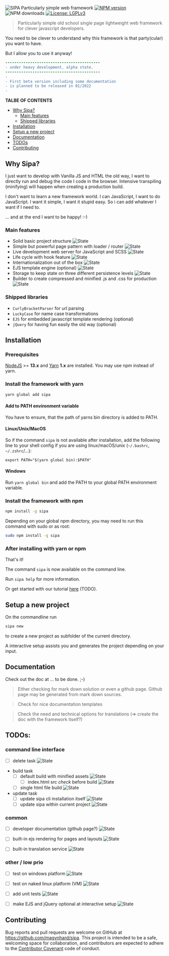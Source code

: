 ![SIPA Particularly simple web framework](doc/_raw/logo_doc.svg)
[![NPM version](https://img.shields.io/npm/v/sipa?color=63a618&style=plastic&logo=npm)](https://www.npmjs.com/package/sipa)
![NPM downloads](https://img.shields.io/npm/dt/sipa?color=dce2df&style=plastic)
[![License: LGPLv3](https://img.shields.io/badge/License-LGPLv3-fabd09.svg?style=plastic)](LICENSE)

> Particularly simple old school single page lightweight web framework for clever javascript developers.

You need to be clever to understand why this framework is that party(cular) you want to have.

But I allow you to use it anyway!

```diff
------------------------------------------
- under heavy development, alpha state. 
------------------------------------------
-
- First beta version including some documentation
- is planned to be released in 01/2022
-
```

**TALBE OF CONTENTS**
* [Why Sipa?](#why-sipa)
    * [Main features](#main-features)
    * [Shipped libraries](#shipped-libraries)
* [Installation](#installation)
* [Setup a new project](#setup-a-new-project)
* [Documentation](#documentation)
* [TODOs](#todos)
* [Contributing](#contributing)




<!-- -------------------------- SECTION -------------------------- -->
<a name="why-sipa"></a>
## Why Sipa?
I just want to develop with Vanilla JS and HTML the old way, I want to directly run and debug the code I code in the browser.
Intensive transpiling (minifying) will happen when creating a production build.

I don't want to learn a new framework world.
I can JavaScript, I want to do JavaScript. I want it simple, I want it stupid easy. So i can add whatever I want if I need to.

... and at the end I want to be happy! :-)




<!-- -------------------------- SECTION -------------------------- -->
<a name="main-features"></a>
### Main features
* Solid basic project structure ![State](https://img.shields.io/badge/-done-default)
* Simple but powerful page pattern with loader / router ![State](https://img.shields.io/badge/-done-default)
* Live development web server for JavaScript and SCSS ![State](https://img.shields.io/badge/-done-default)
* Life cycle with hook feature ![State](https://img.shields.io/badge/-done-default)
* Internationalization out of the box ![State](https://img.shields.io/badge/-todo-blue)
* EJS template engine (optional) ![State](https://img.shields.io/badge/-prepared-blue)
* Storage to keep state on three different persistence levels ![State](https://img.shields.io/badge/-done-default)
* Builder to create compressed and minified .js and .css for production ![State](https://img.shields.io/badge/-done-default)




<!-- -------------------------- SECTION -------------------------- -->
<a name="shipped-libraries"></a>
### Shipped libraries
* `CurlyBracketParser` for url parsing
* `LuckyCase` for name case transformations
* `EJS` for embedded javascript template rendering (optional)
* `jQuery` for having fun easily the old way (optional)




<!-- -------------------------- SECTION -------------------------- -->
<a name="installation"></a>
## Installation
### Prerequisites
[NodeJS](https://nodejs.org/en/download/) >= **13.x** and [Yarn](https://classic.yarnpkg.com/en/docs/install/) **1.x** are installed.
You may use npm instead of yarn.

### Install the framework with yarn
```bash
yarn global add sipa
```

#### Add to PATH environment variable

You have to ensure, that the path of yarns bin directory is added to PATH.

#### Linux/Unix/MacOS

So if the command `sipa` is not available after installation, add the following line to your shell config if you are using linux/macOS/unix (`~/.bashrc`, `~/.zshrc`/...):
```shell
export PATH="$(yarn global bin):$PATH"
```

#### Windows
Run `yarn global bin` and add the PATH to your global PATH environment variable.


### Install the framework with npm
```bash
npm install -g sipa
```

Depending on your global npm directory, you may need to run this command with sudo or as root:
```bash
sudo npm install -g sipa
```

### After installing with yarn or npm

That's it!

The command `sipa` is now available on the command line.

Run `sipa help` for more information.

Or get started with our tutorial [here]() (TODO).




<!-- -------------------------- SECTION -------------------------- -->
<a name="setup-a-new-project"></a>
## Setup a new project
On the commandline run
```bash
sipa new
```
to create a new project as subfolder of the current directory.

A interactive setup assists you and generates the project depending on your input.




<!-- -------------------------- SECTION -------------------------- -->
<a name="documentation"></a>
## Documentation
Check out the doc at ... to be done. ;-)

> Either checking for mark down solution or even a github page. Github page may be generated from mark down sources.

> Check for nice documentation templates

> Check the need and technical options for translations (=> create the doc with the framework itself?)

<!-- -------------------------- SECTION -------------------------- -->
<a name="todos"></a>
## TODOs:
### command line interface
  - [ ] delete task ![State](https://img.shields.io/badge/-todo-blue)
  - build task
    - [ ] default build with minified assets ![State](https://img.shields.io/badge/-progress-yellow)
      - [ ] index.html src *check* before build ![State](https://img.shields.io/badge/-todo-blue)
    - [ ] single html file build ![State](https://img.shields.io/badge/-todo-blue)
  - update task
    - [ ] update sipa cli installation itself ![State](https://img.shields.io/badge/-todo-blue)
    - [ ] update sipa within current project ![State](https://img.shields.io/badge/-todo-blue)

### common
- [ ] developer documentation (github page?) ![State](https://img.shields.io/badge/-todo-blue)
- [ ] built-in ejs rendering for pages and layouts ![State](https://img.shields.io/badge/-todo-blue)
- [ ] built-in translation service ![State](https://img.shields.io/badge/-todo-blue)


### other / low prio
  - [ ] test on windows platform ![State](https://img.shields.io/badge/-todo-blue)
  - [ ] test on naked linux platform (VM) ![State](https://img.shields.io/badge/-todo-blue)
  - [ ] add unit tests ![State](https://img.shields.io/badge/-progress-yellow)
  - [ ] make EJS and jQuery optional at interactive setup ![State](https://img.shields.io/badge/-todo-blue)



<!-- -------------------------- SECTION -------------------------- -->
<a name="contributing"></a>
## Contributing

Bug reports and pull requests are welcome on GitHub at https://github.com/magynhard/sipa. This project is intended to be a safe, welcoming space for collaboration, and contributors are expected to adhere to the [Contributor Covenant](http://contributor-covenant.org) code of conduct.




